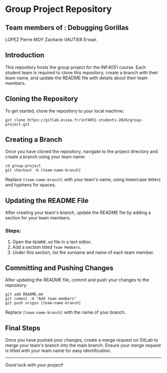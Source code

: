 # Group Project Repository

## Team members of : Debugging Gorillas
LOPEZ Pierre
MOY Zacharie
VAUTIER Erwan

## Introduction
This repository hosts the group project for the INF4051 course. Each student team is required to clone this repository, create a branch with their team name, and update the README file with details about their team members.

## Cloning the Repository
To get started, clone the repository to your local machine:
```
git clone https://gitlab.esiea.fr/inf4051-students-2024/group-project.git
```

## Creating a Branch
Once you have cloned the repository, navigate to the project directory and create a branch using your team name:
```
cd group-project
git checkout -b [team-name-branch]
```
Replace `[team-name-branch]` with your team's name, using lowercase letters and hyphens for spaces.

## Updating the README File
After creating your team's branch, update the README file by adding a section for your team members.

### Steps:
1. Open the `README.md` file in a text editor.
2. Add a section titled `Team Members`.
3. Under this section, list the surname and name of each team member.

## Committing and Pushing Changes
After updating the README file, commit and push your changes to the repository:

```
git add README.md
git commit -m "Add team members"
git push origin [team-name-branch]
```
Replace `[team-name-branch]` with the name of your branch.

## Final Steps
Once you have pushed your changes, create a merge request on GitLab to merge your team's branch into the main branch. Ensure your merge request is titled with your team name for easy identification.

---
*Good luck with your project!*
